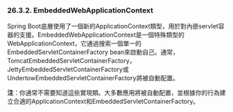 ### 26.3.2. EmbeddedWebApplicationContext

Spring Boot底層使用了一個新的ApplicationContext類型，用於對內嵌servlet容器的支援。EmbeddedWebApplicationContext是一個特殊類型的WebApplicationContext，它通過搜索一個單一的EmbeddedServletContainerFactory bean來啟動自己。通常，TomcatEmbeddedServletContainerFactory，JettyEmbeddedServletContainerFactory或UndertowEmbeddedServletContainerFactory將被自動配置。

**注**：你通常不需要知道這些實現類。大多數應用將被自動配置，並根據你的行為建立合適的ApplicationContext和EmbeddedServletContainerFactory。
